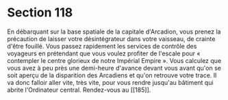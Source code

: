 # Section 118

En débarquant sur la base spatiale de la capitale d'Arcadion, vous prenez la précaution de laisser votre désintégrateur dans votre vaisseau, de crainte d'être fouillé. Vous passez rapidement les services de contrôle des voyageurs en prétendant que vous voulez profiter de l'escale pour « contempler le centre glorieux de notre Impérial Empire ». Vous calculez que vous avez à peu près une demi-heure d'avance devant vous avant qu'on se soit aperçu de la disparition des Arcadiens et qu'on retrouve votre trace. Il va donc falloir aller vite, très vite, pour vous rendre jusqu'au bâtiment qui abrite l'Ordinateur central. Rendez-vous au [[185]].